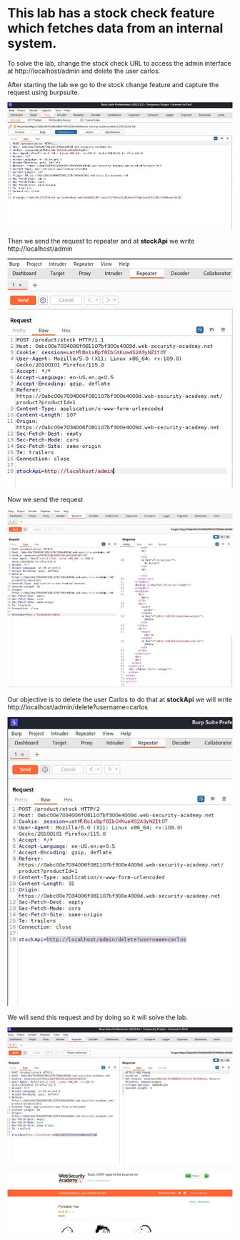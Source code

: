# This lab has a stock check feature which fetches data from an internal system.

To solve the lab, change the stock check URL to access the admin interface at http://localhost/admin and delete the user carlos.

After starting the lab we go to the stock change feature and capture the request using burpsuite.

![](images/6431effda94b18955eafaeab181fccf5_MD5.jpeg)

Then we send the request to repeater and at **stockApi** we write http://localhost/admin

![](images/84c4fd4698f43a56e4d5eb9266d136a4_MD5.jpeg)

Now we send the request

![](images/6689bc4b701e701448664aacc741e6d2_MD5.jpeg)

Our objective is to delete the user Carlos to do that at **stockApi** we will write
http://localhost/admin/delete?username=carlos

![](images/534ca760320348e7c732138800e0d363_MD5.jpeg)

We will send this request and by doing so it will solve the lab.

![](images/8c1900636381d6d7bad37b2ecbace0c3_MD5.jpeg)

![](images/49434c33fcf20c5414d34f9c0a80b772_MD5.jpeg)

